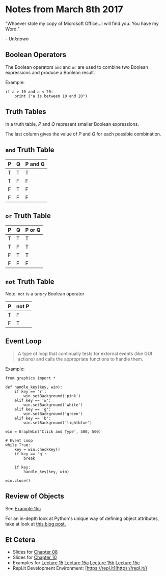 # Notes from March 8th 2017
"Whoever stole my copy of Microsoft Office...I will find you. You have my Word."

<cite>- Unknown</cite>


## Boolean Operators
The Boolean operators `and` and `or` are used to combine two Boolean expressions and produce a Boolean result.

Example:

    if a > 10 and a < 20:
        print ("a is between 10 and 20")

## Truth Tables
In a truth table, *P* and *Q* represent smaller Boolean expressions.

The last column gives the value of *P* and *Q* for each possible combination.
        
## `and` Truth Table

| P | Q | P and Q |
|---|---|---------|
| T | T |    T    |
| T | F |    F    |
| F | T |    F    |
| F | F |    F    |

## `or` Truth Table

| P | Q |  P or Q |
|---|---|---------|
| T | T |    T    |
| T | F |    T    |
| F | T |    T    |
| F | F |    F    |

## `not` Truth Table
Note: `not` is a *unary* Boolean operator

| P | not P |
|---|-------|
| T |   F   |
| F |   T   |

## Event Loop
>A type of loop that continually tests for external events (like GUI actions) and calls the appropriate functions to handle them.

Example:

	from graphics import *
	
	def handle_key(key, win):
	    if key == 'r':
	        win.setBackground('pink')
	    elif key == 'w':
	        win.setBackground('white')
	    elif key == 'g':
	        win.setBackground('green')    
	    elif key == 'b':
	        win.setBackground('lightblue')
	
	win = GraphWin('Click and Type', 500, 500)
	
	# Event Loop
   	while True:
        key = win.checkKey()
        if key == 'q':
            break
	
        if key:
            handle_key(key, win)
	
	win.close()
	
## Review of Objects
See [Example 15c](../examples/lecture15c.py)

For an in-depth look at Python's unique way of defining object attributes, take at look at [this blog post.](https://www.toptal.com/python/python-class-attributes-an-overly-thorough-guide
)


## Et Cetera
* Slides for [Chapter 08](http://mcsp.wartburg.edu/zelle/python/ppics3/slides/Chapter08.pptx)
* Slides for [Chapter 10](http://mcsp.wartburg.edu/zelle/python/ppics3/slides/Chapter10.pptx)
* Examples for [Lecture 15](../examples/lecture15.py) [Lecture 15a](../examples/lecture15a.py) [Lecture 15b](../examples/lecture15b.py) [Lecture 15c](../examples/lecture15c.py)
* Repl.it Development Environment: [https://repl.it](https://repl.it/)